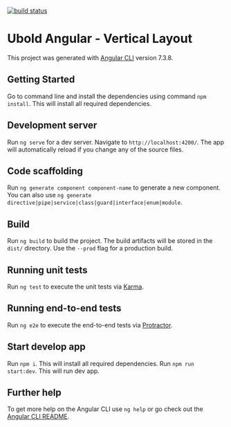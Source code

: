 [![build status](https://github.com/korporativi/dmc-front/workflows/Build/badge.svg)](https://github.com/korporativi/dmc-front/actions)

# Ubold Angular - Vertical Layout

This project was generated with [Angular CLI](https://github.com/angular/angular-cli) version 7.3.8.

## Getting Started

Go to command line and install the dependencies using command `npm install`. This will install all required dependencies.

## Development server

Run `ng serve` for a dev server. Navigate to `http://localhost:4200/`. The app will automatically reload if you change any of the source files.

## Code scaffolding

Run `ng generate component component-name` to generate a new component. You can also use `ng generate directive|pipe|service|class|guard|interface|enum|module`.

## Build

Run `ng build` to build the project. The build artifacts will be stored in the `dist/` directory. Use the `--prod` flag for a production build.

## Running unit tests

Run `ng test` to execute the unit tests via [Karma](https://karma-runner.github.io).

## Running end-to-end tests

Run `ng e2e` to execute the end-to-end tests via [Protractor](http://www.protractortest.org/).

## Start develop app
Run `npm i`. This will install all required dependencies.
Run `npm run start:dev`. This will run dev app.

## Further help

To get more help on the Angular CLI use `ng help` or go check out the [Angular CLI README](https://github.com/angular/angular-cli/blob/master/README.md).
